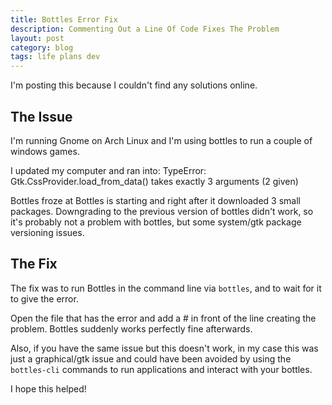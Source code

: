 ```yaml
---
title: Bottles Error Fix
description: Commenting Out a Line Of Code Fixes The Problem
layout: post
category: blog
tags: life plans dev
---
```


I'm posting this because I couldn't find any solutions online.

## The Issue

I'm running Gnome on Arch Linux and I'm using bottles to run a couple of windows games.

I updated my computer and ran into: TypeError: Gtk.CssProvider.load_from_data() takes exactly 3 arguments (2 given)

Bottles froze at Bottles is starting and right after it downloaded 3 small packages. Downgrading to the previous version of bottles didn't work, so it's probably not a problem with bottles, but some system/gtk package versioning issues.

## The Fix

The fix was to run Bottles in the command line via `bottles`, and to wait for it to give the error.

Open the file that has the error and add a # in front of the line creating the problem. Bottles suddenly works perfectly fine afterwards.

Also, if you have the same issue but this doesn't work, in my case this was just a graphical/gtk issue and could have been avoided by using the `bottles-cli` commands to run applications and interact with your bottles.

I hope this helped!

